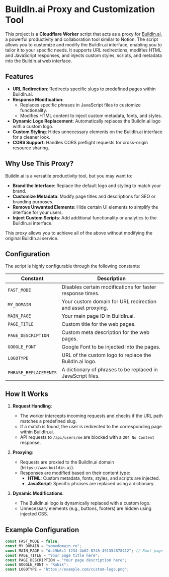 # BuildIn.ai Proxy and Customization Tool

This project is a **Cloudflare Worker** script that acts as a proxy for [BuildIn.ai](https://www.buildin.ai/), a powerful productivity and collaboration tool similar to Notion. The script allows you to customize and modify the BuildIn.ai interface, enabling you to tailor it to your specific needs. It supports URL redirections, modifies HTML and JavaScript responses, and injects custom styles, scripts, and metadata into the BuildIn.ai web interface.

## Features

- **URL Redirection**: Redirects specific slugs to predefined pages within BuildIn.ai.
- **Response Modification**:
  - Replaces specific phrases in JavaScript files to customize functionality.
  - Modifies HTML content to inject custom metadata, fonts, and styles.
- **Dynamic Logo Replacement**: Automatically replaces the BuildIn.ai logo with a custom logo.
- **Custom Styling**: Hides unnecessary elements on the BuildIn.ai interface for a cleaner look.
- **CORS Support**: Handles CORS preflight requests for cross-origin resource sharing.

## Why Use This Proxy?

BuildIn.ai is a versatile productivity tool, but you may want to:
- **Brand the Interface**: Replace the default logo and styling to match your brand.
- **Customize Metadata**: Modify page titles and descriptions for SEO or branding purposes.
- **Remove Unwanted Elements**: Hide certain UI elements to simplify the interface for your users.
- **Inject Custom Scripts**: Add additional functionality or analytics to the BuildIn.ai interface.

This proxy allows you to achieve all of the above without modifying the original BuildIn.ai service.

## Configuration

The script is highly configurable through the following constants:

| Constant             | Description                                                                 |
|----------------------|-----------------------------------------------------------------------------|
| `FAST_MODE`          | Disables certain modifications for faster response times.                   |
| `MY_DOMAIN`          | Your custom domain for URL redirection and asset proxying.                  |
| `MAIN_PAGE`          | Your main page ID in BuildIn.ai.                                            |
| `PAGE_TITLE`         | Custom title for the web pages.                                             |
| `PAGE_DESCRIPTION`   | Custom meta description for the web pages.                                  |
| `GOOGLE_FONT`        | Google Font to be injected into the pages.                                  |
| `LOGOTYPE`           | URL of the custom logo to replace the BuildIn.ai logo.                      |
| `PHRASE_REPLACEMENTS`| A dictionary of phrases to be replaced in JavaScript files.                 |

## How It Works

1. **Request Handling**:
   - The worker intercepts incoming requests and checks if the URL path matches a predefined slug.
   - If a match is found, the user is redirected to the corresponding page within BuildIn.ai.
   - API requests to `/api/users/me` are blocked with a `204 No Content` response.

2. **Proxying**:
   - Requests are proxied to the BuildIn.ai domain (`https://www.buildin.ai`).
   - Responses are modified based on their content type:
     - **HTML**: Custom metadata, fonts, styles, and scripts are injected.
     - **JavaScript**: Specific phrases are replaced using a dictionary.

3. **Dynamic Modifications**:
   - The BuildIn.ai logo is dynamically replaced with a custom logo.
   - Unnecessary elements (e.g., buttons, footers) are hidden using injected CSS.

## Example Configuration

```javascript
const FAST_MODE = false;
const MY_DOMAIN = "somedomain.ru";
const MAIN_PAGE = "dc49b6c1-1234-4b62-8745-491354878412"; // Root page
const PAGE_TITLE = "Your page title here";
const PAGE_DESCRIPTION = "Your page description here";
const GOOGLE_FONT = "Rubik";
const LOGOTYPE = "https://example.com/custom-logo.png";
